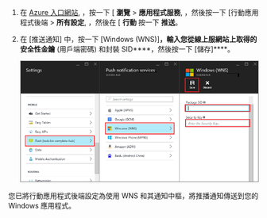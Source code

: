 1. 在 [Azure 入口網站](https://azure.portal.com/), ，按一下 [ **瀏覽** > **應用程式服務**, ，然後按一下 [行動應用程式後端 > **所有設定**, ，然後在 [ **行動** 按一下 **推送**。

2. 在 [推送通知] 中，按一下 [Windows (WNS)]****，輸入您從線上服網站上取得的安全性金鑰**** (用戶端密碼) 和封裝 SID****，然後按一下 [儲存]****。

    ![在入口網站中設定 GCM API 金鑰](./media/app-service-mobile-configure-wns/mobile-push-wns-credentials.png)

您已將行動應用程式後端設定為使用 WNS 和其通知中樞，將推播通知傳送到您的 Windows 應用程式。





